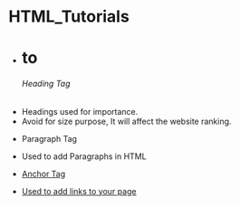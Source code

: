 # HTML_Tutorials

* <h1> to <h6> Heading Tag 
- Headings used for importance.
- Avoid for size purpose, It will affect the website ranking.

* <p></p> Paragraph Tag
- Used to add Paragraphs in HTML

* <a href="Link"> Anchor Tag
- Used to add links to your page